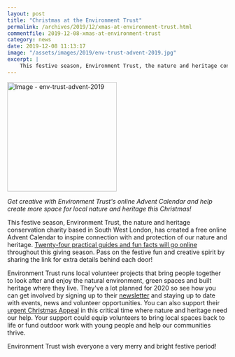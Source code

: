```yaml
---
layout: post
title: "Christmas at the Environment Trust"
permalink: /archives/2019/12/xmas-at-environment-trust.html
commentfile: 2019-12-08-xmas-at-environment-trust
category: news
date: 2019-12-08 11:13:17
image: "/assets/images/2019/env-trust-advent-2019.jpg"
excerpt: |
    This festive season, Environment Trust, the nature and heritage conservation charity based in South West London, has created a free online Advent Calendar to inspire connection with and protection of our nature and heritage.
---
```

<a href="/assets/images/2019/env-trust-advent-2019.jpg" title="Click for a larger image"><img src="/assets/images/2019/env-trust-advent-2019-thumb.jpg" width="250" alt="Image - env-trust-advent-2019"  class="photo right"/></a>

*Get creative with Environment Trust's online Advent Calendar and help create more space for local nature and heritage this Christmas!*

This festive season, Environment Trust, the nature and heritage conservation charity based in South West London, has created a free online Advent Calendar to inspire connection with and protection of our nature and heritage. [Twenty-four practical guides and fun facts will go online](https://www.environmenttrust.org/pages/category/advent-calender) throughout this giving season. Pass on the festive fun and creative spirit by sharing the link for extra details behind each door!

Environment Trust runs local volunteer projects that bring people together to look after and enjoy the natural environment, green spaces and built heritage where they live. They've a lot planned for 2020 so see how you can get involved by signing up to their [newsletter](https://www.environmenttrust.org/newsletter) and staying up to date with events, news and volunteer opportunities. You can also support their [urgent Christmas Appeal](https://www.environmenttrust.org/appeal/christmas-appeal) in this critical time where nature and heritage need our help. Your support could equip volunteers to bring local spaces back to life or fund outdoor work with young people and help our communities thrive.

Environment Trust wish everyone a very merry and bright festive period!
